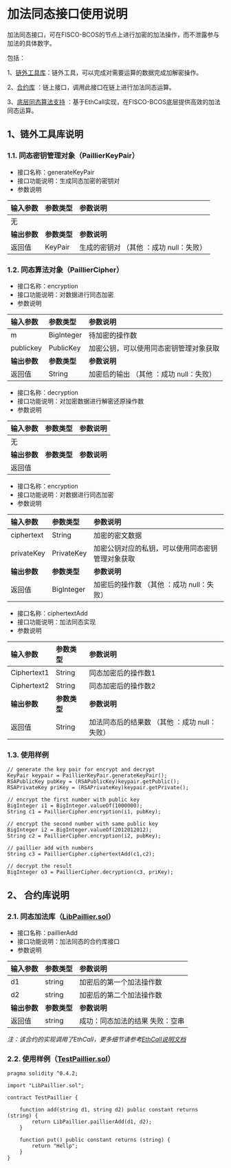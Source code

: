 # 加法同态接口使用说明
加法同态接口，可在FISCO-BCOS的节点上进行加密的加法操作，而不泄露参与加法的具体数字。

包括：

1、[链外工具库](https://github.com/FISCO-BCOS/LargeFiles/tree/master/tools/Paillier)：链外工具，可以完成对需要运算的数据完成加解密操作。

2、[合约库](https://github.com/FISCO-BCOS/FISCO-BCOS/blob/master-1.3/tool/LibPaillier.sol) ：链上接口，调用此接口在链上进行加法同态运算。

3、[底层同态算法支持](https://github.com/FISCO-BCOS/FISCO-BCOS/blob/master-1.3/libevm/ethcall/Paillier.cpp) ：基于EthCall实现，在FISCO-BCOS底层提供高效的加法同态运算。

## 1、链外工具库说明

### 1.1. 同态密钥管理对象（PaillierKeyPair）

- 接口名称：generateKeyPair
- 接口功能说明：生成同态加密的密钥对
- 参数说明

| 输入参数     | 参数类型     | 参数说明                       |
| :------- | :------- | :------------------------- |
| 无        |          |                            |
| **输出参数** | **参数类型** | **参数说明**                   |
| 返回值      | KeyPair  | 生成的密钥对 （其他 ：成功    null：失败） |

### 1.2. 同态算法对象（PaillierCipher）

- 接口名称：encryption
- 接口功能说明：对数据进行同态加密
- 参数说明

| 输入参数      | 参数类型       | 参数说明                       |
| :-------- | :--------- | :------------------------- |
| m         | BigInteger | 待加密的操作数                    |
| publickey | PublicKey  | 加密公钥，可以使用同态密钥管理对象获取        |
| **输出参数**  | **参数类型**   | **参数说明**                   |
| 返回值       | String     | 加密后的输出 （其他 ：成功    null：失败） |

- 接口名称：decryption
- 接口功能说明：对加密数据进行解密还原操作数
- 参数说明

| 输入参数     | 参数类型     | 参数说明     |
| :------- | :------- | :------- |
| 无        |          |          |
| **输出参数** | **参数类型** | **参数说明** |
| 返回值      |          |          |

- 接口名称：encryption
- 接口功能说明：对数据进行同态加密
- 参数说明

| 输入参数       | 参数类型       | 参数说明                        |
| :--------- | :--------- | :-------------------------- |
| ciphertext | String     | 加密的密文数据                     |
| privateKey | PrivateKey | 加密公钥对应的私钥，可以使用同态密钥管理对象获取    |
| **输出参数**   | **参数类型**   | **参数说明**                    |
| 返回值        | BigInteger | 加密后的操作数 （其他 ：成功    null：失败） |

- 接口名称：ciphertextAdd
- 接口功能说明：加法同态实现
- 参数说明

| 输入参数        | 参数类型     | 参数说明                          |
| :---------- | :------- | :---------------------------- |
| Ciphertext1 | String   | 同态加密后的操作数1                    |
| Ciphertext2 | String   | 同态加密后的操作数2                    |
| **输出参数**    | **参数类型** | **参数说明**                      |
| 返回值         | String   | 加法同态后的结果数 （其他 ：成功    null：失败） |

### 1.3. 使用样例

```
// generate the key pair for encrypt and decrypt
KeyPair keypair = PaillierKeyPair.generateKeyPair();
RSAPublicKey pubKey = (RSAPublicKey)keypair.getPublic();
RSAPrivateKey priKey = (RSAPrivateKey)keypair.getPrivate();

// encrypt the first number with public key
BigInteger i1 = BigInteger.valueOf(1000000);
String c1 = PaillierCipher.encryption(i1, pubKey);

// encrypt the second number with same public key
BigInteger i2 = BigInteger.valueOf(2012012012);
String c2 = PaillierCipher.encryption(i2, pubKey);

// paillier add with numbers
String c3 = PaillierCipher.ciphertextAdd(c1,c2);

// decrypt the result
BigInteger o3 = PaillierCipher.decryption(c3, priKey);
```


## 2、 合约库说明

### 2.1. 同态加法库（[LibPaillier.sol](https://github.com/FISCO-BCOS/FISCO-BCOS/blob/master-1.3/tool/LibPaillier.sol)）

- 接口名称：paillierAdd
- 接口功能说明：加法同态的合约库接口
- 参数说明

| 输入参数     | 参数类型     | 参数说明                |
| :------- | :------- | :------------------ |
| d1       | string   | 加密后的第一个加法操作数        |
| d2       | string   | 加密后的第二个加法操作数        |
| **输出参数** | **参数类型** | **参数说明**            |
| 返回值      | string   | 成功：同态加法的结果    失败：空串 |

*注：该合约的实现调用了EthCall，更多细节请参考[EthCall说明文档](EthCall说明文档.md)*

### 2.2. 使用样例（[TestPaillier.sol](https://github.com/FISCO-BCOS/FISCO-BCOS/blob/master-1.3/tool/TestPaillier.sol)）

```
pragma solidity ^0.4.2;

import "LibPaillier.sol";

contract TestPaillier {

    function add(string d1, string d2) public constant returns (string) {
		return LibPaillier.paillierAdd(d1, d2);
    }
	
	function put() public constant returns (string) {
		return "Hellp";
    }
}
```
